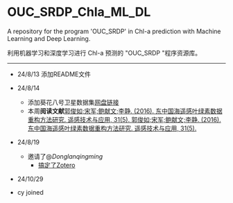 # OUC_SRDP_Chla_ML_DL



A repository for the program 'OUC_SRDP' in Chl-a prediction with Machine Learning and Deep Learning.

利用机器学习和深度学习进行 Chl-a 预测的 "OUC_SRDP "程序资源库。

---

- 24/8/13 添加README文件

- 24/8/14 
  - 添加葵花八号卫星数据集[网盘链接](https://pan.baidu.com/s/1tmVZnzsheYofgeB9nr6l1A?pwd=DG9S)
  - 本周**阅读文献**[郭俊如;宋军;鲍献文;李静. (2016). 东中国海遥感叶绿素数据重构方法研究. 遥感技术与应用, 31(5).
郭俊如;宋军;鲍献文;李静. (2016). 东中国海遥感叶绿素数据重构方法研究. 遥感技术与应用, 31(5).
](https://www.zotero.org/groups/5612490/srdp_chla/items/AGSL4B29/item-details)

- 24/8/19
  - 邀请了@_Donglanqingming_
      - [搞定了Zotero](www.zotero.org)
- 24/10/29
- cy joined
